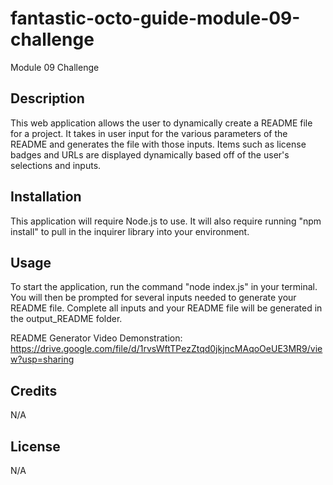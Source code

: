 # fantastic-octo-guide-module-09-challenge
Module 09 Challenge

## Description

This web application allows the user to dynamically create a README file for a project.  It takes in user input for the various parameters of the README and generates the file with those inputs.  Items such as license badges and URLs are displayed dynamically based off of the user's selections and inputs.

## Installation

This application will require Node.js to use.  It will also require running "npm install" to pull in the inquirer library into your environment.

## Usage

To start the application, run the command "node index.js" in your terminal.  You will then be prompted for several inputs needed to generate your README file.  Complete all inputs and your README file will be generated in the output_README folder.

README Generator Video Demonstration: https://drive.google.com/file/d/1rvsWftTPezZtqd0jkjncMAqoOeUE3MR9/view?usp=sharing

## Credits

N/A

## License

N/A